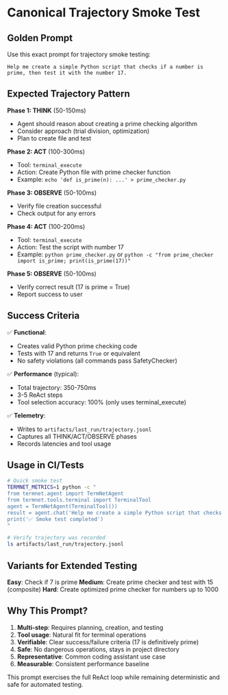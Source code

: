 # Canonical Trajectory Smoke Test

## Golden Prompt

Use this exact prompt for trajectory smoke testing:

```
Help me create a simple Python script that checks if a number is prime, then test it with the number 17.
```

## Expected Trajectory Pattern

**Phase 1: THINK** (50-150ms)
- Agent should reason about creating a prime checking algorithm
- Consider approach (trial division, optimization)
- Plan to create file and test

**Phase 2: ACT** (100-300ms)
- Tool: `terminal_execute`
- Action: Create Python file with prime checker function
- Example: `echo 'def is_prime(n): ...' > prime_checker.py`

**Phase 3: OBSERVE** (50-100ms)
- Verify file creation successful
- Check output for any errors

**Phase 4: ACT** (100-200ms)
- Tool: `terminal_execute`
- Action: Test the script with number 17
- Example: `python prime_checker.py` or `python -c "from prime_checker import is_prime; print(is_prime(17))"`

**Phase 5: OBSERVE** (50-100ms)
- Verify correct result (17 is prime = True)
- Report success to user

## Success Criteria

✅ **Functional**:
- Creates valid Python prime checking code
- Tests with 17 and returns `True` or equivalent
- No safety violations (all commands pass SafetyChecker)

✅ **Performance** (typical):
- Total trajectory: 350-750ms
- 3-5 ReAct steps
- Tool selection accuracy: 100% (only uses terminal_execute)

✅ **Telemetry**:
- Writes to `artifacts/last_run/trajectory.jsonl`
- Captures all THINK/ACT/OBSERVE phases
- Records latencies and tool usage

## Usage in CI/Tests

```bash
# Quick smoke test
TERMNET_METRICS=1 python -c "
from termnet.agent import TermNetAgent
from termnet.tools.terminal import TerminalTool
agent = TermNetAgent(TerminalTool())
result = agent.chat('Help me create a simple Python script that checks if a number is prime, then test it with the number 17.')
print('✅ Smoke test completed')
"

# Verify trajectory was recorded
ls artifacts/last_run/trajectory.jsonl
```

## Variants for Extended Testing

**Easy**: Check if 7 is prime
**Medium**: Create prime checker and test with 15 (composite)
**Hard**: Create optimized prime checker for numbers up to 1000

## Why This Prompt?

1. **Multi-step**: Requires planning, creation, and testing
2. **Tool usage**: Natural fit for terminal operations
3. **Verifiable**: Clear success/failure criteria (17 is definitively prime)
4. **Safe**: No dangerous operations, stays in project directory
5. **Representative**: Common coding assistant use case
6. **Measurable**: Consistent performance baseline

This prompt exercises the full ReAct loop while remaining deterministic and safe for automated testing.
